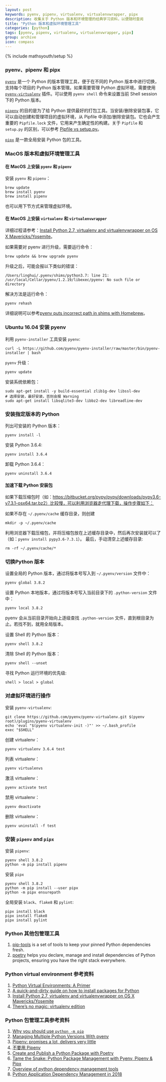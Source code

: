 ```yaml
---
layout: post
keywords: pyenv, pipenv, virtualenv, virtualenvwrapper, pipx
description: 收集关于 Python 版本和环境管理的经典学习资料，以便随时查阅
title: "Python 版本和虚拟环境管理工具"
categories: [python]
tags: [pyenv, pipenv, virtualenv, virtualenvwrapper, pipx]
group: archive
icon: compass
---
```

{% include mathsyouth/setup %}


### pyenv、pipenv 和 pipx

[`pyenv`](https://github.com/pyenv/pyenv) 是一个 Python 的版本管理工具，便于在不同的 Python 版本中进行切换，支持每个项目的 Python 版本管理。如果需要管理 Python 虚拟环境，需要使用 [`pyenv-virtualenv`](https://github.com/pyenv/pyenv-virtualenv) 插件。可以使用 `pyenv shell` 命令来设置当前 Shell session 下的 Python 版本。

[`pipenv`](https://github.com/pypa/pipenv) 的目的是为了给 Python 提供最好的打包工具。当安装/删除安装包事，它可以自动创建和管理项目的虚拟环境，从 Pipfile 中添加/删除安装包。它也会产生重要的 `Pipfile.lock` 文件，它用来产生确定性的构建。关于 `Pipfile` 和 `setup.py` 的区别，可以参考 [Pipfile vs setup.py](https://docs.pipenv.org/en/latest/advanced/#pipfile-vs-setuppy)。

[`pipx`](https://github.com/pipxproject/pipx/) 是一款全局安装 Python 包的工具。


### MacOS 版本和虚拟环境管理工具

#### 在 MacOS 上安装 `pyenv` 和 `pipenv`

安装 `pyenv` 和 `pipenv`：
```
brew update
brew install pyenv
brew install pipenv
```

也可以用下节方式来管理虚拟环境。

#### 在 MacOS 上安装 `virtualenv` 和 `virtualenvwrapper`

详细过程请参考：[Install Python 2.7, virtualenv and virtualenvwrapper on OS X Mavericks/Yosemite](http://www.marinamele.com/2014/05/install-python-virtualenv-virtualenvwrapper-mavericks.html)。

如果需要对 pyenv 进行升级，需要运行命令：

```shell
brew update && brew upgrade pyenv
```

升级之后，可能会报以下类似的错误：

```
/Users/linghui/.pyenv/shims/python3.7: line 21: /usr/local/Cellar/pyenv/1.2.19/libexec/pyenv: No such file or directory
```

解决方法是运行命令：

```shell
pyenv rehash
```

详细说明可以参考[pyenv puts incorrect path in shims with Homebrew](https://github.com/pyenv/pyenv/issues/816)。

### Ubuntu 16.04 安装 pyenv

利用 `pyenv-installer` 工具安装 `pyenv`:
```
curl -L https://github.com/pyenv/pyenv-installer/raw/master/bin/pyenv-installer | bash
```
`pyenv` 升级：
```
pyenv update
```

安装系统依赖包：

```
sudo apt-get install -y build-essential zlib1g-dev libssl-dev
# 选择安装，最好安装，否则会报 Warning
sudo apt-get install libsqlite3-dev libbz2-dev libreadline-dev
```

### 安装指定版本的 Python

列出可安装的 Python 版本：
```
pyenv install -l
```
安装 Python 3.6.4:
```
pyenv install 3.6.4
```
卸载 Python 3.6.4：
```
pyenv uninstall 3.6.4
```

#### 加速下载 Python 安装包

如果下载压缩包时（如：https://bitbucket.org/pypy/pypy/downloads/pypy3.6-v7.3.1-osx64.tar.bz2）比较慢，可以利用浏览器走代理下载，操作步骤如下：

如果不存在 `~/.pyenv/cache` 缓存目录，则创建
```shell
mkdir -p ~/.pyenv/cache
```

利用浏览器下载压缩包，并将压缩包放在上述缓存目录中，然后再次安装就可以了（如：`pyenv install pypy3.6-7.3.1`）。
最后，手动清空上述缓存目录:
```shell
rm -rf ~/.pyenv/cache/*
```


### 切换Python 版本

设置全局的 Python 版本，通过将版本号写入到 `~/.pyenv/version` 文件中：
```
pyenv global 3.8.2
```

设置 Python 本地版本，通过将版本号写入当前目录下的 `.python-version` 文件中：
```
pyenv local 3.8.2
```
pyenv 会从当前目录开始向上逐级查找 `.python-version` 文件，直到根目录为止。若找不到，就用全局版本。

设置 Shell 的 Python 版本：
```
pyenv shell 3.8.2
```
清除 Shell 的 Python 版本：
```
pyenv shell --unset 
```

寻找 Python 运行环境的优先级:
```
shell > local > global
```


### 对虚拟环境进行操作

安装 `pyenv-virtualenv`:
```
git clone https://github.com/pyenv/pyenv-virtualenv.git $(pyenv root)/plugins/pyenv-virtualenv
echo 'eval "$(pyenv virtualenv-init -)"' >> ~/.bash_profile
exec "$SHELL"
```

创建 virtualenv：
```
pyenv virtualenv 3.6.4 test
```
列表 virtualenv：
```
pyenv virtualenvs
```
激活 virtualenv：
```
pyenv activate test
```
禁用 virtualenv：
```
pyenv deactivate
```
删除 virtualenv：
```
pyenv uninstall -f test
```

### 安装 `pipenv` and `pipx`

安装 `pipenv`:
```
pyenv shell 3.8.2
python -m pip install pipenv
```

安装 `pipx`
```
pyenv shell 3.8.2
python -m pip install --user pipx
python -m pipx ensurepath
```

全局安装 `black`、`flake8` 和 `pylint`:
```
pipx install black
pipx install flake8
pipx install pylint
```


### Python 其他包管理工具

1. [pip-tools](https://github.com/jazzband/pip-tools) is a set of tools to keep your pinned Python dependencies fresh.
1. [poetry](https://github.com/python-poetry/poetry) helps you declare, manage and install dependencies of Python projects, ensuring you have the right stack everywhere.


### Python virtual environment 参考资料

1. [Python Virtual Environments: A Primer](https://realpython.com/python-virtual-environments-a-primer/)
1. [A quick-and-dirty guide on how to install packages for Python](https://snarky.ca/a-quick-and-dirty-guide-on-how-to-install-packages-for-python/)
1. [Install Python 2.7, virtualenv and virtualenvwrapper on OS X Mavericks/Yosemite](http://www.marinamele.com/2014/05/install-python-virtualenv-virtualenvwrapper-mavericks.html)
1. [There’s no magic: virtualenv edition](https://www.recurse.com/blog/14-there-is-no-magic-virtualenv-edition)


### Python 包管理工具参考资料

1. [Why you should use `python -m pip`](https://snarky.ca/why-you-should-use-python-m-pip/)
1. [Managing Multiple Python Versions With pyenv](https://realpython.com/intro-to-pyenv/)
1. [Pipenv: promises a lot, delivers very little](https://chriswarrick.com/blog/2018/07/17/pipenv-promises-a-lot-delivers-very-little/)
1. [不要用 Pipenv](https://zhuanlan.zhihu.com/p/80478490)
1. [Create and Publish a Python Package with Poetry](https://johnfraney.ca/posts/2019/05/28/create-publish-python-package-poetry/)
1. [Tame the Snake: Python Package Management with Pyenv, Pipenv & Pipx](https://jacobsgill.es/python-package-management)
1. [Overview of python dependency management tools](https://modelpredict.com/python-dependency-management-tools)
1. [Python Application Dependency Management in 2018](https://hynek.me/articles/python-app-deps-2018/)
